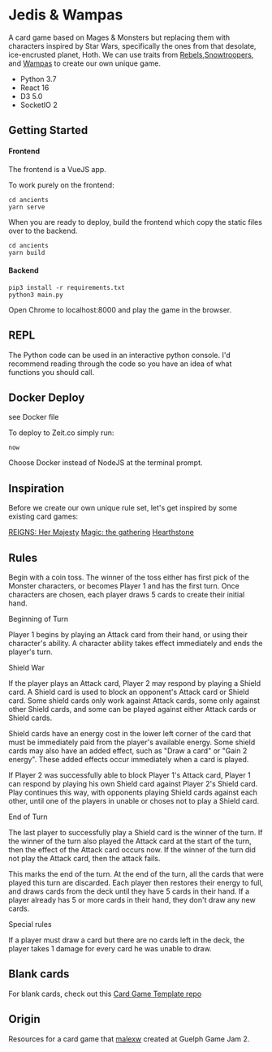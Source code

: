 # Jedis & Wampas

A card game based on Mages & Monsters but replacing them with characters inspired by Star Wars, specifically the ones from that desolate, ice-encrusted planet, Hoth. We can use traits from [Rebels](https://www.starwars.com/news/echo-base-personnel-meet-the-rebels-on-ice),[Snowtroopers](http://starwars.wikia.com/wiki/Cold_assault_stormtrooper), and [Wampas](http://starwars.wikia.com/wiki/Wampa) to create our own unique game.

* Python 3.7
* React 16
* D3 5.0
* SocketIO 2

## Getting Started


#### Frontend

The frontend is a VueJS app.

To work purely on the frontend:

```
cd ancients
yarn serve
```

When you are ready to deploy, build the frontend which copy the static files over to the backend.

```
cd ancients
yarn build
```

#### Backend
```
pip3 install -r requirements.txt
python3 main.py
```

Open Chrome to localhost:8000 and play the game in the browser.

## REPL

The Python code can be used in an interactive python console. I'd recommend reading through the code so you have an idea of what functions you should call.

## Docker Deploy

see Docker file

To deploy to Zeit.co simply run:

```
now
```

Choose Docker instead of NodeJS at the terminal prompt.

## Inspiration

Before we create our own unique rule set, let's get inspired by some existing card games:

[REIGNS: Her Majesty](https://www.devolverdigital.com/games/view/reigns-her-majesty)
[Magic: the gathering](https://magic.wizards.com/en)
[Hearthstone](https://playhearthstone.com/en-us/)

## Rules

Begin with a coin toss. The winner of the toss either has first pick of the Monster characters, or becomes Player 1 and has the first turn. Once characters are chosen, each player draws 5 cards to create their initial hand.

Beginning of Turn

Player 1 begins by playing an Attack card from their hand, or using their character's ability. A character ability takes effect immediately and ends the player's turn.

Shield War

If the player plays an Attack card, Player 2 may respond by playing a Shield card. A Shield card is used to block an opponent's Attack card or Shield card. Some shield cards only work against Attack cards, some only against other Shield cards, and some can be played against either Attack cards or Shield cards.

Shield cards have an energy cost in the lower left corner of the card that must be immediately paid from the player's available energy. Some shield cards may also have an added effect, such as "Draw a card" or "Gain 2 energy". These added effects occur immediately when a card is played.

If Player 2 was successfully able to block Player 1's Attack card, Player 1 can respond by playing his own Shield card against Player 2's Shield card. Play continues this way, with opponents playing Shield cards against each other, until one of the players in unable or choses not to play a Shield card.

End of Turn

The last player to successfully play a Shield card is the winner of the turn. If the winner of the turn also played the Attack card at the start of the turn, then the effect of the Attack card occurs now. If the winner of the turn did not play the Attack card, then the attack fails.

This marks the end of the turn. At the end of the turn, all the cards that were played this turn are discarded. Each player then restores their energy to full, and draws cards from the deck until they have 5 cards in their hand. If a player already has 5 or more cards in their hand, they don't draw any new cards.

Special rules

If a player must draw a card but there are no cards left in the deck, the player takes 1 damage for every card he was unable to draw.

## Blank cards

For blank cards, check out this [Card Game Template repo](https://github.com/malexw/Card-Game-Template)

## Origin

Resources for a card game that [malexw](http://www.github.com/malexw) created at Guelph Game Jam 2.
